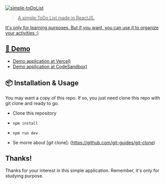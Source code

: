 <div>
    <a href="https://github.com/Mathews-mw/toDo-list">
	<img alt="simple-toDoList" src="https://previews.dropbox.com/p/thumb/ABodnVr_HRVmYphlA3mUnCusncqA0fA82BYZkz0cpqdSd3Dwl4X-2vh3ZZn0n373qmIHDsGD--LZu2JTOSSIgstE6cTK2PfT2fot6c02bbKEfJuU0a47qy0-AVDLukTPHiQZZq2H7uDEOlA3kgSfEk2M9982nbZgohrRjZUbl7XbQqIzi6NpE3G5KlYMlG-drYF33jOosITX60gqCDpuIn_dKsqzbdOR0bqWiqvPp9DfyKm-CXu8rPo10BoyDGCdVBtfrqCdNm-yqu_jeXbaK3huRMUQn10XTJFXMzCge8FHbErop5FvkYFtO1ume_UEs2p_H-kDqgu7n7muFFvr8PaxAPL4V5U0D2IOb-N9uZsCYQx2SXkkWLZGk4DLqh2oeBs/p.png">
</div>

<blockquote>A simple ToDo List made in ReactJS.</blockquote>

It's only for learning purposes. But if you want, you can use it to organize your activities :)

## 🚀 Demo

- [Demo application at Vercel)](https://to-do-list-murex-sigma.vercel.app/)
- [Demo application at CodeSandbox)](https://codesandbox.io/s/todo-list-45qedj)

## 📦 Installation & Usage

You may want a copy of this repo. If so, you just need clone this repo with git clone and ready to go.

- Clone this repository
- `npm install`
- `npm run dev`

- Se morre about [git clone]: (https://github.com/git-guides/git-clone)

## Thanks!

Thanks for your interest in this simple application. Remember, it's only for studying purpose.
